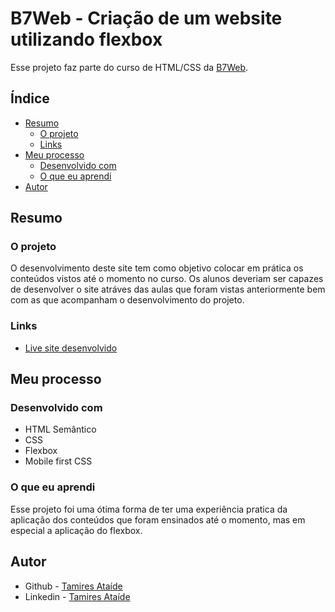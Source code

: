 # B7Web - Criação de um website utilizando flexbox

Esse projeto faz parte do curso de HTML/CSS da [B7Web](https://b7web.com.br/fullstack/).

## Índice 

- [Resumo](#resumo)
  - [O projeto](#o-projeto)
  - [Links](#links)
- [Meu processo](#meu-processo)
  - [Desenvolvido com](#desenvolvido-com)
  - [O que eu aprendi](#o-que-eu-aprendi)
- [Autor](#autor)

## Resumo

### O projeto

O desenvolvimento deste site tem como objetivo colocar em prática os conteúdos vistos até o momento no curso. Os alunos deveriam ser capazes de desenvolver o site atráves das aulas que foram vistas anteriormente bem com as que acompanham o desenvolvimento do projeto.



### Links

- [Live site desenvolvido](https://tamiresataide.github.io/Site-formulario/)

## Meu processo

### Desenvolvido com

- HTML Semântico
- CSS
- Flexbox
- Mobile first CSS

### O que eu aprendi

Esse projeto foi uma ótima forma de ter uma experiência pratica da aplicação dos conteúdos que foram ensinados até o momento, mas em especial a aplicação do flexbox.

## Autor

- Github - [Tamires Ataíde](https://github.com/tamiresataide)
- Linkedin - [Tamires Ataíde](https://www.linkedin.com/in/tamiresataide/)

